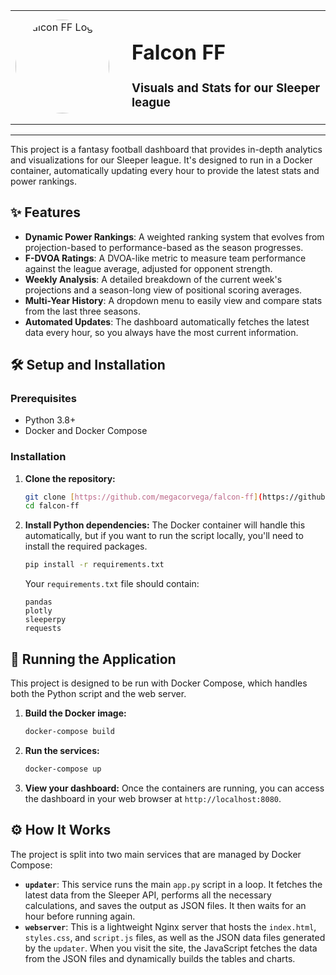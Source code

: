 <table>
  <tr>
    <td width="170">
      <img src="https://i.imgur.com/nIoVD6y.png" alt="Falcon FF Logo" width="150" height="150" style="border-radius: 50%;"/>
    </td>
    <td>
      <h1>Falcon FF</h1>
      <h3>Visuals and Stats for our Sleeper league</h3>
    </td>
  </tr>
</table>

---

This project is a fantasy football dashboard that provides in-depth analytics and visualizations for our Sleeper league. It's designed to run in a Docker container, automatically updating every hour to provide the latest stats and power rankings.

## ✨ Features

- **Dynamic Power Rankings**: A weighted ranking system that evolves from projection-based to performance-based as the season progresses.
- **F-DVOA Ratings**: A DVOA-like metric to measure team performance against the league average, adjusted for opponent strength.
- **Weekly Analysis**: A detailed breakdown of the current week's projections and a season-long view of positional scoring averages.
- **Multi-Year History**: A dropdown menu to easily view and compare stats from the last three seasons.
- **Automated Updates**: The dashboard automatically fetches the latest data every hour, so you always have the most current information.

## 🛠️ Setup and Installation

### Prerequisites

- Python 3.8+
- Docker and Docker Compose

### Installation

1.  **Clone the repository:**
    ```bash
    git clone [https://github.com/megacorvega/falcon-ff](https://github.com/megacorvega/falcon-ff)
    cd falcon-ff
    ```

2.  **Install Python dependencies:**
    The Docker container will handle this automatically, but if you want to run the script locally, you'll need to install the required packages.
    ```bash
    pip install -r requirements.txt
    ```
    Your `requirements.txt` file should contain:
    ```
    pandas
    plotly
    sleeperpy
    requests
    ```

## 🚀 Running the Application

This project is designed to be run with Docker Compose, which handles both the Python script and the web server.

1.  **Build the Docker image:**
    ```bash
    docker-compose build
    ```

2.  **Run the services:**
    ```bash
    docker-compose up
    ```

3.  **View your dashboard:**
    Once the containers are running, you can access the dashboard in your web browser at `http://localhost:8080`.

## ⚙️ How It Works

The project is split into two main services that are managed by Docker Compose:

-   **`updater`**: This service runs the main `app.py` script in a loop. It fetches the latest data from the Sleeper API, performs all the necessary calculations, and saves the output as JSON files. It then waits for an hour before running again.
-   **`webserver`**: This is a lightweight Nginx server that hosts the `index.html`, `styles.css`, and `script.js` files, as well as the JSON data files generated by the `updater`. When you visit the site, the JavaScript fetches the data from the JSON files and dynamically builds the tables and charts.

